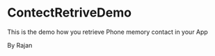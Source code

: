 ContectRetriveDemo
==================

This is the demo how you retrieve Phone memory  contact in your App 

By Rajan
